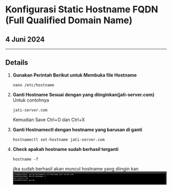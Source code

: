 
# Konfigurasi Static Hostname FQDN (Full Qualified Domain Name)

## 4 Juni 2024

---

## Details

1. **Gunakan Perintah Berikut untuk Membuka file Hostname**

   ``` 
   nano /etc/hostname
   ```
2. **Ganti Hostname Sesuai dengan yang diinginkan(jati-server.com)**
Untuk contohnya
    ```
    jati-server.com
    ```
    Kemudian Save Ctrl+O dan Ctrl+X
3. **Ganti Hostnamectl dengan hostname yang barusan di ganti**
    ```
    hostnamectl set-hostname jati-server.com
    ```
4. **Check apakah hostname sudah berhasil terganti**
    ```
    hostname -f
    ```
    jika sudah berhasil akan muncul hostname yang diingin kan
    ![Hostname Configuration](https://github.com/Jati-Jostar/BELAJAR-YAVA247/raw/main/asset/hostname.png)
